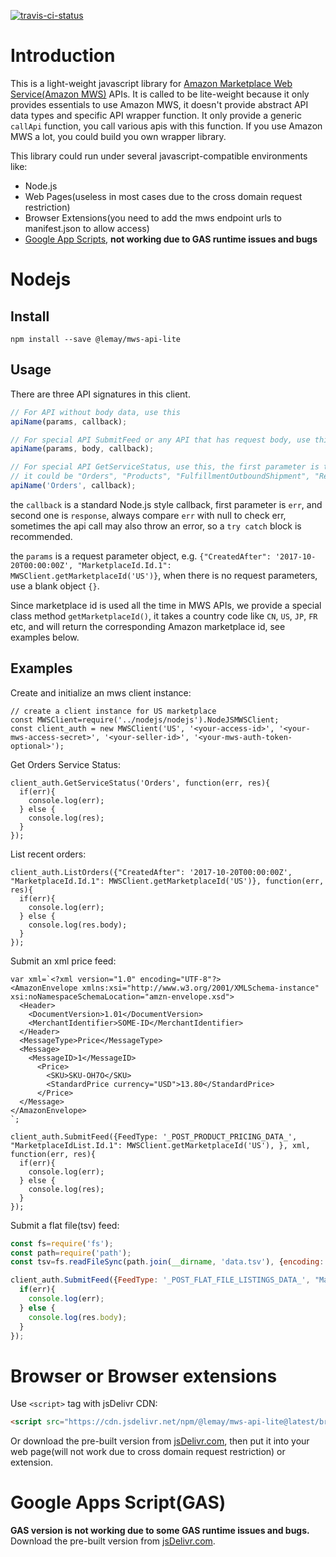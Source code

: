 [![travis-ci-status](https://travis-ci.org/lemay/mws-api-lite.svg)](https://travis-ci.org/lemay/mws-api-lite)

# Introduction 

This is a light-weight javascript library for [Amazon Marketplace Web Service(Amazon MWS)](https://developer.amazonservices.com/) APIs. 
It is called to be lite-weight because it only provides essentials to use Amazon MWS, it doesn't provide abstract API data types and specific API wrapper function.
It only provide a generic `callApi` function, you call various apis with this function. If you use Amazon MWS a lot, you could build you own wrapper library.

This library could run under several javascript-compatible environments like:
* Node.js
* Web Pages(useless in most cases due to the cross domain request restriction)
* Browser Extensions(you need to add the mws endpoint urls to manifest.json to allow access)
* [Google App Scripts](https://developers.google.com/apps-script/), **not working due to GAS runtime issues and bugs**

# Nodejs

## Install

```
npm install --save @lemay/mws-api-lite
```

## Usage

There are three API signatures in this client.

```js
// For API without body data, use this
apiName(params, callback);

// For special API SubmitFeed or any API that has request body, use this one, body should be a js string, client will do the encoding
apiName(params, body, callback);

// For special API GetServiceStatus, use this, the first parameter is the section name API, with whitespace striped
// it could be "Orders", "Products", "FulfillmentOutboundShipment", "Reports" etc
apiName('Orders', callback);
```

the `callback` is a standard Node.js style callback, first parameter is `err`, and second one is `response`, always compare `err` with null to check err, sometimes the api call may also throw an error, so a `try catch` block is recommended.

the `params` is a request parameter object, e.g. `{"CreatedAfter": '2017-10-20T00:00:00Z', "MarketplaceId.Id.1": MWSClient.getMarketplaceId('US')}`, when there is no request parameters, use a blank object `{}`.

Since marketplace id is used all the time in MWS APIs, we provide a special class method `getMarketplaceId()`, it takes a country code like `CN`, `US`, `JP`, `FR` etc, and will return the corresponding Amazon marketplace id, see examples below.

## Examples

Create and initialize an mws client instance:
```javascripot
// create a client instance for US marketplace
const MWSClient=require('../nodejs/nodejs').NodeJSMWSClient;
const client_auth = new MWSClient('US', '<your-access-id>', '<your-mws-access-secret>', '<your-seller-id>', '<your-mws-auth-token-optional>');
```

Get Orders Service Status:
```javascripot
client_auth.GetServiceStatus('Orders', function(err, res){
  if(err){
    console.log(err);
  } else {
    console.log(res);
  }
});
```

List recent orders:
```javascripot
client_auth.ListOrders({"CreatedAfter": '2017-10-20T00:00:00Z', "MarketplaceId.Id.1": MWSClient.getMarketplaceId('US')}, function(err, res){
  if(err){
    console.log(err);
  } else {
    console.log(res.body);
  }
});
```

Submit an xml price feed:
```javascripot
var xml=`<?xml version="1.0" encoding="UTF-8"?>
<AmazonEnvelope xmlns:xsi="http://www.w3.org/2001/XMLSchema-instance" xsi:noNamespaceSchemaLocation="amzn-envelope.xsd">
  <Header>
    <DocumentVersion>1.01</DocumentVersion>
    <MerchantIdentifier>SOME-ID</MerchantIdentifier>
  </Header>
  <MessageType>Price</MessageType>
  <Message>
    <MessageID>1</MessageID>
      <Price>
        <SKU>SKU-OH7O</SKU>
        <StandardPrice currency="USD">13.80</StandardPrice>
      </Price>
  </Message>
</AmazonEnvelope>
`;

client_auth.SubmitFeed({FeedType: '_POST_PRODUCT_PRICING_DATA_', "MarketplaceIdList.Id.1": MWSClient.getMarketplaceId('US'), }, xml, function(err, res){
  if(err){
    console.log(err);
  } else {
    console.log(res);
  }
});
```

Submit a flat file(tsv) feed:
```javascript
const fs=require('fs');
const path=require('path');
const tsv=fs.readFileSync(path.join(__dirname, 'data.tsv'), {encoding: 'utf8'});

client_auth.SubmitFeed({FeedType: '_POST_FLAT_FILE_LISTINGS_DATA_', "MarketplaceIdList.Id.1": MWSClient.getMarketplaceId('US')}, tsv, function(err, res){
  if(err){
    console.log(err);
  } else {
    console.log(res.body);
  }
});
```

# Browser or Browser extensions

Use `<script>` tag with jsDelivr CDN: 

```html
<script src="https://cdn.jsdelivr.net/npm/@lemay/mws-api-lite@latest/browser/bundle.min.js"></script>
```

Or download the pre-built version from [jsDelivr.com](https://cdn.jsdelivr.net/npm/@lemay/mws-api-lite@latest/browser/bundle.min.js),
then put it into your web page(will not work due to cross domain request restriction) or extension.

# Google Apps Script(GAS)

**GAS version is not working due to some GAS runtime issues and bugs.**
Download the pre-built version from [jsDelivr.com](https://cdn.jsdelivr.net/npm/@lemay/mws-api-lite@latest/google-apps-script/bundle.min.js).
